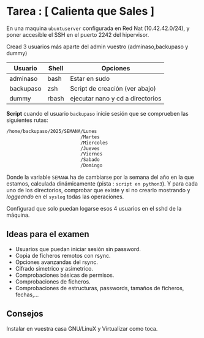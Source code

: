 # Tarea : [ Calienta que Sales ] 

En una maquina `ubuntuserver` configurada en Red Nat (10.42.42.0/24), y poner accesible
el SSH en el puerto 2242 del hipervisor. 

Cread 3 usuarios más aparte del admin vuestro (adminaso,backupaso y dummy)



| Usuario  | Shell | Opciones                        |
|----------|-------|---------------------------------|
| adminaso | bash  | Estar en sudo                   |
| backupaso| zsh   | Script de creación (ver abajo)  |
| dummy    | rbash | ejecutar nano y cd a directorios|


**Script** cuando el usuario `backupaso` inicie sesión que se comprueben las siguientes rutas:

```bash
/home/backupaso/2025/SEMANA/Lunes
                           /Martes
                           /Miercoles
                           /Jueves
                           /Viernes
                           /Sabado
                           /Domingo


```

Donde la variable `SEMANA` ha de cambiarse por la semana del año en la que estamos, calculada
dinámicamente (pista : `script en python3`). Y para cada uno de los directorios, 
comprobar que existe y si no crearlo mostrando y *loggeando* en el `syslog` todas las operaciones.



Configurad que solo puedan logarse esos 4 usuarios en el sshd de la máquina.

## Ideas para el examen

* Usuarios que puedan iniciar sesión sin password.
* Copia de ficheros remotos con rsync.
* Opciones avanzandas del rsync.
* Cifrado simetrico y asimetrico.
* Comprobaciones básicas de permisos.
* Comprobaciones de ficheros.
* Comprobaciones de estructuras, passwords, tamaños de ficheros, fechas,...

## Consejos

Instalar en vuestra casa GNU/LinuX y Virtualizar como toca.
